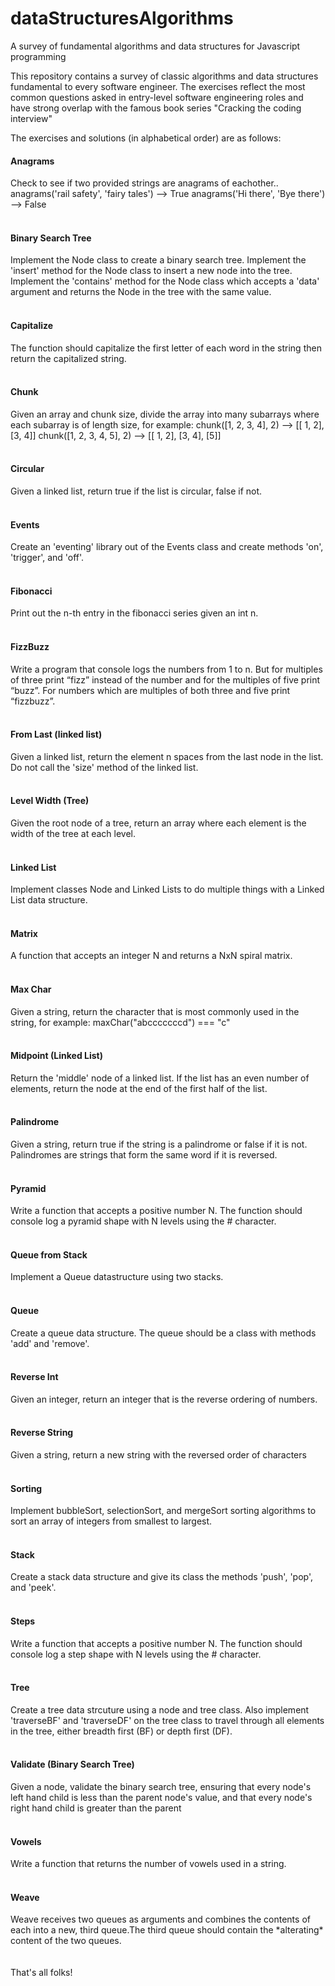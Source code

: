 # dataStructuresAlgorithms
A survey of fundamental algorithms and data structures for Javascript programming

This repository contains a survey of classic algorithms and data structures fundamental to every software engineer. The exercises reflect the most common questions asked in entry-level software engineering roles and have strong overlap with the famous book series "Cracking the coding interview"

The exercises and solutions (in alphabetical order) are as follows:

<h4>Anagrams</h4>
Check to see if two provided strings are anagrams of eachother..
anagrams('rail safety', 'fairy tales') --> True
anagrams('Hi there', 'Bye there') --> False
<br /><br />
<h4>Binary Search Tree</h4>
Implement the Node class to create a binary search tree. Implement the 'insert' method for the Node class to insert a new node into the tree. Implement the 'contains' method for the Node class which accepts a 'data' argument and returns the Node in the tree with the same value.
<br /><br />
<h4>Capitalize</h4>
The function should capitalize the first letter of each word in the string then return the capitalized string.
<br /><br />
<h4>Chunk</h4>
Given an array and chunk size, divide the array into many subarrays where each subarray is of length size, for example:
chunk([1, 2, 3, 4], 2) --> [[ 1, 2], [3, 4]]
chunk([1, 2, 3, 4, 5], 2) --> [[ 1, 2], [3, 4], [5]]
<br /><br />
<h4>Circular</h4>
Given a linked list, return true if the list is circular, false if not.
<br /><br />
<h4>Events</h4>
Create an 'eventing' library out of the Events class and create methods 'on', 'trigger', and 'off'.
<br /><br />
<h4>Fibonacci</h4>
Print out the n-th entry in the fibonacci series given an int n.
<br /><br />
<h4>FizzBuzz</h4>
Write a program that console logs the numbers from 1 to n. But for multiples of three print “fizz” instead of the number and for the multiples of five print “buzz”. For numbers which are multiples of both three and five print “fizzbuzz”.
<br /><br />
<h4>From Last (linked list)</h4>
Given a linked list, return the element n spaces from the last node in the list.  Do not call the 'size' method of the linked list.
<br /><br />
<h4>Level Width (Tree)</h4>
Given the root node of a tree, return an array where each element is the width of the tree at each level.
<br /><br />
<h4>Linked List</h4>
Implement classes Node and Linked Lists to do multiple things with a Linked List data structure.
<br /><br />
<h4>Matrix</h4>
A function that accepts an integer N and returns a NxN spiral matrix.
<br /><br />
<h4>Max Char</h4>
Given a string, return the character that is most commonly used in the string, for example:
maxChar("abcccccccd") === "c"
<br /><br />
<h4>Midpoint (Linked List)</h4>
Return the 'middle' node of a linked list. If the list has an even number of elements, return the node at the end of the first half of the list.
<br /><br />
<h4>Palindrome</h4>
Given a string, return true if the string is a palindrome or false if it is not. Palindromes are strings that form the same word if it is reversed.
<br /><br />
<h4>Pyramid</h4>
Write a function that accepts a positive number N. The function should console log a pyramid shape with N levels using the # character.
<br /><br />
<h4>Queue from Stack</h4>
Implement a Queue datastructure using two stacks.  
<br /><br />
<h4>Queue</h4>
Create a queue data structure. The queue should be a class with methods 'add' and 'remove'.
<br /><br />
<h4>Reverse Int</h4>
Given an integer, return an integer that is the reverse ordering of numbers.
<br /><br />
<h4>Reverse String</h4>
Given a string, return a new string with the reversed order of characters
<br /><br />
<h4>Sorting</h4>
Implement bubbleSort, selectionSort, and mergeSort sorting algorithms to sort an array of integers from smallest to largest.
<br /><br />
<h4>Stack</h4>
Create a stack data structure and give its class the methods 'push', 'pop', and 'peek'.
<br /><br />
<h4>Steps</h4>
Write a function that accepts a positive number N. The function should console log a step shape with N levels using the # character.
<br /><br />
<h4>Tree</h4>
Create a tree data strcuture using a node and tree class. Also implement 'traverseBF' and 'traverseDF' on the tree class to travel through all elements in the tree, either breadth first (BF) or depth first (DF).
<br /><br />
<h4>Validate (Binary Search Tree)</h4>
Given a node, validate the binary search tree, ensuring that every node's left hand child is less than the parent node's value, and that every node's right hand child is greater than the parent
<br /><br />
<h4>Vowels</h4>
Write a function that returns the number of vowels used in a string. 
<br /><br />
<h4>Weave</h4>
Weave receives two queues as arguments and combines the contents of each into a new, third queue.The third queue should contain the *alterating* content of the two queues.
<br /><br /><br />
That's all folks!
